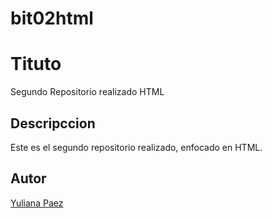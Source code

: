 # bit02html
# Tituto
Segundo Repositorio realizado HTML 
## Descripccion
Este es el segundo repositorio realizado, enfocado en HTML.
## Autor
[Yuliana Paez](https://www.linkedin.com/in/yuliana-garavito-paez-a84a5814a/)
